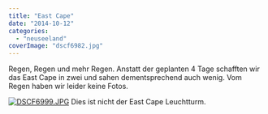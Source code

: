```yaml
---
title: "East Cape"
date: "2014-10-12"
categories: 
  - "neuseeland"
coverImage: "dscf6982.jpg"
---
```


Regen, Regen und mehr Regen. Anstatt der geplanten 4 Tage schafften wir das East Cape in zwei und sahen dementsprechend auch wenig. Vom Regen haben wir leider keine Fotos.

[![DSCF6999.JPG](images/dscf6999.jpg)](https://hafenstrand.wordpress.com/wp-content/uploads/2014/10/dscf6999.jpg) Dies ist nicht der East Cape Leuchtturm.
